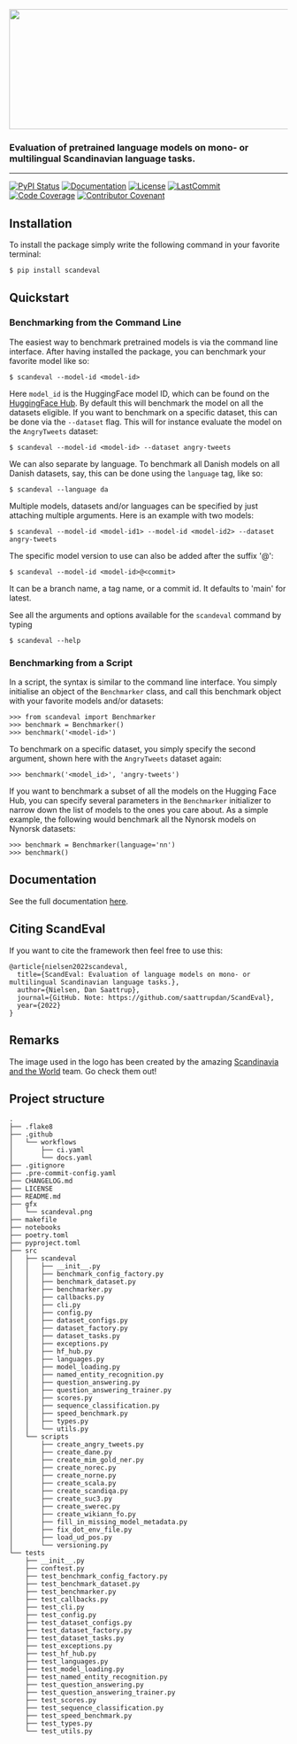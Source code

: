 <div align='center'>
<img src="https://raw.githubusercontent.com/saattrupdan/ScandEval/main/gfx/scandeval.png" width="517" height="217">
</div>

### Evaluation of pretrained language models on mono- or multilingual Scandinavian language tasks.

______________________________________________________________________
[![PyPI Status](https://badge.fury.io/py/scandeval.svg)](https://pypi.org/project/scandeval/)
[![Documentation](https://img.shields.io/badge/docs-passing-green)](https://saattrupdan.github.io/ScandEval/scandeval.html)
[![License](https://img.shields.io/github/license/saattrupdan/ScandEval)](https://github.com/saattrupdan/ScandEval/blob/main/LICENSE)
[![LastCommit](https://img.shields.io/github/last-commit/saattrupdan/ScandEval)](https://github.com/saattrupdan/ScandEval/commits/main)
[![Code Coverage](https://img.shields.io/badge/Coverage-73%25-yellow.svg)](https://github.com/saattrupdan/ScandEval/tree/main/tests)
[![Contributor Covenant](https://img.shields.io/badge/Contributor%20Covenant-2.0-4baaaa.svg)](https://github.com/saattrupdan/ScandEval/blob/main/CODE_OF_CONDUCT.md)


## Installation
To install the package simply write the following command in your favorite terminal:
```
$ pip install scandeval
```

## Quickstart
### Benchmarking from the Command Line
The easiest way to benchmark pretrained models is via the command line interface. After
having installed the package, you can benchmark your favorite model like so:
```
$ scandeval --model-id <model-id>
```

Here `model_id` is the HuggingFace model ID, which can be found on the [HuggingFace
Hub](https://huggingface.co/models). By default this will benchmark the model on all
the datasets eligible. If you want to benchmark on a specific dataset, this can be done
via the `--dataset` flag. This will for instance evaluate the model on the
`AngryTweets` dataset:
```
$ scandeval --model-id <model-id> --dataset angry-tweets
```

We can also separate by language. To benchmark all Danish models on all Danish
datasets, say, this can be done using the `language` tag, like so:
```
$ scandeval --language da
```

Multiple models, datasets and/or languages can be specified by just attaching multiple
arguments. Here is an example with two models:
```
$ scandeval --model-id <model-id1> --model-id <model-id2> --dataset angry-tweets
```

The specific model version to use can also be added after the suffix '@':
```
$ scandeval --model-id <model-id>@<commit>
```

It can be a branch name, a tag name, or a commit id. It defaults to 'main' for latest.

See all the arguments and options available for the `scandeval` command by typing
```
$ scandeval --help
```

### Benchmarking from a Script
In a script, the syntax is similar to the command line interface. You simply initialise
an object of the `Benchmarker` class, and call this benchmark object with your favorite
models and/or datasets:
```
>>> from scandeval import Benchmarker
>>> benchmark = Benchmarker()
>>> benchmark('<model-id>')
```

To benchmark on a specific dataset, you simply specify the second argument, shown here
with the `AngryTweets` dataset again:
```
>>> benchmark('<model_id>', 'angry-tweets')
```

If you want to benchmark a subset of all the models on the Hugging Face Hub, you can
specify several parameters in the `Benchmarker` initializer to narrow down the list of
models to the ones you care about. As a simple example, the following would benchmark
all the Nynorsk models on Nynorsk datasets:
```
>>> benchmark = Benchmarker(language='nn')
>>> benchmark()
```


## Documentation

See the full documentation [here](https://saattrupdan.github.io/ScandEval/scandeval.html).


## Citing ScandEval
If you want to cite the framework then feel free to use this:
```
@article{nielsen2022scandeval,
  title={ScandEval: Evaluation of language models on mono- or multilingual Scandinavian language tasks.},
  author={Nielsen, Dan Saattrup},
  journal={GitHub. Note: https://github.com/saattrupdan/ScandEval},
  year={2022}
}
```

## Remarks
The image used in the logo has been created by the amazing [Scandinavia and the
World](https://satwcomic.com/) team. Go check them out!


## Project structure
```
.
├── .flake8
├── .github
│   └── workflows
│       ├── ci.yaml
│       └── docs.yaml
├── .gitignore
├── .pre-commit-config.yaml
├── CHANGELOG.md
├── LICENSE
├── README.md
├── gfx
│   └── scandeval.png
├── makefile
├── notebooks
├── poetry.toml
├── pyproject.toml
├── src
│   ├── scandeval
│   │   ├── __init__.py
│   │   ├── benchmark_config_factory.py
│   │   ├── benchmark_dataset.py
│   │   ├── benchmarker.py
│   │   ├── callbacks.py
│   │   ├── cli.py
│   │   ├── config.py
│   │   ├── dataset_configs.py
│   │   ├── dataset_factory.py
│   │   ├── dataset_tasks.py
│   │   ├── exceptions.py
│   │   ├── hf_hub.py
│   │   ├── languages.py
│   │   ├── model_loading.py
│   │   ├── named_entity_recognition.py
│   │   ├── question_answering.py
│   │   ├── question_answering_trainer.py
│   │   ├── scores.py
│   │   ├── sequence_classification.py
│   │   ├── speed_benchmark.py
│   │   ├── types.py
│   │   └── utils.py
│   └── scripts
│       ├── create_angry_tweets.py
│       ├── create_dane.py
│       ├── create_mim_gold_ner.py
│       ├── create_norec.py
│       ├── create_norne.py
│       ├── create_scala.py
│       ├── create_scandiqa.py
│       ├── create_suc3.py
│       ├── create_swerec.py
│       ├── create_wikiann_fo.py
│       ├── fill_in_missing_model_metadata.py
│       ├── fix_dot_env_file.py
│       ├── load_ud_pos.py
│       └── versioning.py
└── tests
    ├── __init__.py
    ├── conftest.py
    ├── test_benchmark_config_factory.py
    ├── test_benchmark_dataset.py
    ├── test_benchmarker.py
    ├── test_callbacks.py
    ├── test_cli.py
    ├── test_config.py
    ├── test_dataset_configs.py
    ├── test_dataset_factory.py
    ├── test_dataset_tasks.py
    ├── test_exceptions.py
    ├── test_hf_hub.py
    ├── test_languages.py
    ├── test_model_loading.py
    ├── test_named_entity_recognition.py
    ├── test_question_answering.py
    ├── test_question_answering_trainer.py
    ├── test_scores.py
    ├── test_sequence_classification.py
    ├── test_speed_benchmark.py
    ├── test_types.py
    └── test_utils.py
```
